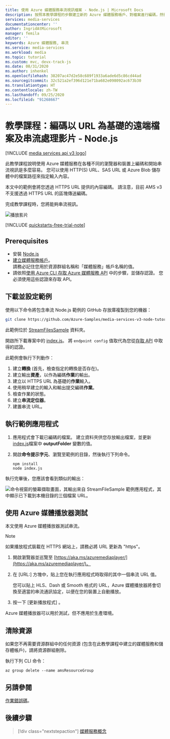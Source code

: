 ```yaml
---
title: 使用 Azure 媒體服務串流視訊檔案 - Node.js | Microsoft Docs
description: 按照本教學課程的步驟建立新的 Azure 媒體服務帳戶、對檔案進行編碼，然後將它串流到 Azure 媒體播放器。
services: media-services
documentationcenter: ''
author: IngridAtMicrosoft
manager: femila
editor: ''
keywords: Azure 媒體服務, 串流
ms.service: media-services
ms.workload: media
ms.topic: tutorial
ms.custom: mvc, devx-track-js
ms.date: 08/31/2020
ms.author: inhenkel
ms.openlocfilehash: 38207ac47d2e58c689f1933a6ade6d5c86cd44ad
ms.sourcegitcommit: 32c521a2ef396d121e71ba682e098092ac673b30
ms.translationtype: HT
ms.contentlocale: zh-TW
ms.lasthandoff: 09/25/2020
ms.locfileid: "91268667"
---
```

# <a name="tutorial-encode-a-remote-file-based-on-url-and-stream-the-video---nodejs"></a>教學課程：編碼以 URL 為基礎的遠端檔案及串流處理影片 - Node.js

[!INCLUDE [media services api v3 logo](./includes/v3-hr.md)]

此教學課程說明使用 Azure 媒體服務在各種不同的瀏覽器和裝置上編碼和開始串流視訊是多麼容易。 您可以使用 HTTP(S) URL、SAS URL 或 Azure Blob 儲存體中的檔案路徑來指定輸入內容。

本文中的範例會將您透過 HTTPS URL 提供的內容編碼。 請注意，目前 AMS v3 不支援透過 HTTPS URL 的區塊傳送編碼。

完成教學課程時，您將能夠串流視訊。  

![播放影片](./media/stream-files-nodejs-quickstart/final-video.png)

[!INCLUDE [quickstarts-free-trial-note](../../../includes/quickstarts-free-trial-note.md)]

## <a name="prerequisites"></a>Prerequisites

- 安裝 [Node.js](https://nodejs.org/en/download/)
- [建立媒體服務帳戶](./create-account-howto.md)。<br/>請務必記住您用於資源群組名稱和「媒體服務」帳戶名稱的值。
- 請依照[使用 Azure CLI 存取 Azure 媒體服務 API](./access-api-howto.md) 中的步驟，並儲存認證。 您必須使用這些認證來存取 API。

## <a name="download-and-configure-the-sample"></a>下載並設定範例

使用以下命令將包含串流 Node.js 範例的 GitHub 存放庫複製到您的機器：  

 ```bash
 git clone https://github.com/Azure-Samples/media-services-v3-node-tutorials.git
 ```

此範例位於 [StreamFilesSample](https://github.com/Azure-Samples/media-services-v3-node-tutorials/tree/master/AMSv3Samples/StreamFilesSample) 資料夾。

開啟所下載專案中的 [index.js](https://github.com/Azure-Samples/media-services-v3-node-tutorials/blob/master/AMSv3Samples/StreamFilesSample/index.js#L25)。 將 `endpoint config` 值取代為您從[存取 API](./access-api-howto.md) 中取得的認證。

此範例會執行下列動作：

1. 建立**轉換** (首先，檢查指定的轉換是否存在)。 
2. 建立輸出**資產**，以作為編碼**作業**的輸出。
3. 建立以 HTTPS URL 為基礎的**作業**輸入。
4. 使用稍早建立的輸入和輸出提交編碼**作業**。
5. 檢查作業的狀態。
6. 建立**串流定位器**。
7. 建置串流 URL。

## <a name="run-the-sample-app"></a>執行範例應用程式

1. 應用程式會下載已編碼的檔案。 建立資料夾供您存放輸出檔案，並更新 [index.js](https://github.com/Azure-Samples/media-services-v3-node-tutorials/blob/master/AMSv3Samples/StreamFilesSample/index.js#L39)檔案中 **outputFolder** 變數的值。
1. 開啟**命令提示字元**、瀏覽至範例的目錄，然後執行下列命令。

    ```
    npm install 
    node index.js
    ```

執行完畢後，您應該會看到類似的輸出：

![命令視窗的螢幕擷取畫面，其輸出來自 StreamFileSample 範例應用程式，其中顯示已下載到本機目錄的三個檔案 URL。](./media/stream-files-nodejs-quickstart/run.png)

## <a name="test-with-azure-media-player"></a>使用 Azure 媒體播放器測試

本文使用 Azure 媒體播放器測試串流。 

> [!NOTE]
> 如果播放程式裝載在 HTTPS 網站上，請務必將 URL 更新為 "https"。

1. 開啟瀏覽器並巡覽至 [https://aka.ms/azuremediaplayer/](https://aka.ms/azuremediaplayer/)。
2. 在 [URL:]  方塊中，貼上您在執行應用程式時取得的其中一個串流 URL 值。 
 
     您可以貼上 HLS、Dash 或 Smooth 格式的 URL，Azure 媒體播放器將會切換至適當的串流通訊協定，以便在您的裝置上自動播放。
3. 按一下 [更新播放程式]  。

Azure 媒體播放器可以用於測試，但不應用於生產環境。 

## <a name="clean-up-resources"></a>清除資源

如果您不再需要資源群組中的任何資源 (包含在此教學課程中建立的媒體服務和儲存體帳戶)，請將資源群組刪除。

執行下列 CLI 命令：

```azurecli
az group delete --name amsResourceGroup
```

## <a name="see-also"></a>另請參閱

[作業錯誤碼](/rest/api/media/jobs/get#joberrorcode)。

## <a name="next-steps"></a>後續步驟

> [!div class="nextstepaction"]
> [媒體服務概念](concepts-overview.md)
